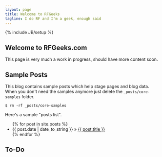 ```yaml
---
layout: page
title: Welcome to RFGeeks 
tagline: I do RF and I'm a geek, enough said
---
```

{% include JB/setup %}

## Welcome to RFGeeks.com

This page is very much a work in progress, should have more content soon.
    
## Sample Posts

This blog contains sample posts which help stage pages and blog data.
When you don't need the samples anymore just delete the `_posts/core-samples` folder.

    $ rm -rf _posts/core-samples

Here's a sample "posts list".

<ul class="posts">
  {% for post in site.posts %}
    <li><span>{{ post.date | date_to_string }}</span> &raquo; <a href="{{ BASE_PATH }}{{ post.url }}">{{ post.title }}</a></li>
  {% endfor %}
</ul>

## To-Do
